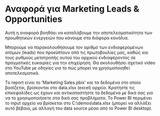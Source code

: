 # Αναφορά για Marketing Leads & Opportunities

Αυτή η αναφορά βοηθάει να καταλάβουμε την αποτελεσματικότητα των προωθητικών ενεργειών που κάνουμε στα διάφορα κανάλια.

Μπορούμε να παρακολουθήσουμε τον αριθμό των ενδιαφερομένων ατόμων (leads) που προκύπτουν από τις πρωτοβουλίες μας, καθώς και τους ρυθμούς μετατροπής αυτού του αρχικού ενδιαφέροντος σε πραγματικές ευκαιρίες για την επιχείρηση. Θα ακολουθήσει σχετικό video στο YouTube με οδηγίες για το πώς μπορεί να χρησιμοποιηθεί αποτελεσματικά.

Τo report είναι το 'Marketing Sales.pbix' και τα δεδομένα στο οποίο βασίζεται, βρίσκονται στο data.xlsx (excel) αρχείο. Κρατήστε τις επικεφαλίδες ως έχουν και αντικαταστήστε τα δεδομένα με δικά σας για να το χρησιμοποιήσετε στα δικά σας προβλήματα. To Power BI περιμένει το input αρχείο να βρίσκεται στο C:\demos\data.xlsx (μπορεί να αλλάξει αυτό βέβαια, με αλλαγή του data source μέσα από το Power BI desktop).
